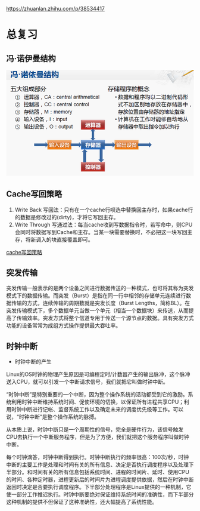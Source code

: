 https://zhuanlan.zhihu.com/p/38534417

总复习
===

## 冯·诺伊曼结构

![](./Pics/summary_1.PNG)

## Cache写回策略

1. Write Back 写回法：只有在一个cache行呗选中替换回主存时，如果cache行的数据是修改过的(dirty)，才将它写回主存。
2. Write Through 写通过法：每当cache收到写数据指令时，若写命中，则CPU会同时将数据写到Cache和主存。当某一块需要替换时，不必把这一块写回主存，将新调入的块直接覆盖即可。

[cache写回策略](https://blog.csdn.net/dark5669/article/details/53895744)

## 突发传输
突发传输一般表示的是两个设备之间进行数据传送的一种模式，也可将其称为突发模式下的数据传输。而突发（Burst）是指在同一行中相邻的存储单元连续进行数据传输的方式，连续传输的周期数就是突发长度（Burst Lengths，简称BL）。在突发传输模式下，多个数据单元当做一个单元（相当一个数据块）来传送，从而提高了传输效率。突发方式将整个信道专用于传送一个源节点的数据。具有突发方式功能的设备常常为成组方式操作提供最大吞吐率。

## 时钟中断

- 时钟中断的产生

Linux的OS时钟的物理产生原因是可编程定时/计数器产生的输出脉冲，这个脉冲送入CPU，就可以引发一个中断请求信号，我们就把它叫做时钟中断。

“时钟中断”是特别重要的一个中断，因为整个操作系统的活动都受到它的激励。系统利用时钟中断维持系统时间、促使环境的切换，以保证所有进程共享CPU；利用时钟中断进行记帐、监督系统工作以及确定未来的调度优先级等工作。可以说，“时钟中断”是整个操作系统的脉搏。

从本质上说，时钟中断只是一个周期性的信号，完全是硬件行为，该信号触发CPU去执行一个中断服务程序，但是为了方便，我们就把这个服务程序叫做时钟中断。

每个时钟滴答，时钟中断得到执行。时钟中断执行的频率很高：100次/秒，时钟中断的主要工作是处理和时间有关的所有信息、决定是否执行调度程序以及处理下半部分。和时间有关的所有信息包括系统时间、进程的时间片、延时、使用CPU的时间、各种定时器，进程更新后的时间片为进程调度提供依据，然后在时钟中断返回时决定是否要执行调度程序。下半部分处理程序是Linux提供的一种机制，它使一部分工作推迟执行。时钟中断要绝对保证维持系统时间的准确性，而下半部分这种机制的提供不但保证了这种准确性，还大幅提高了系统性能。
